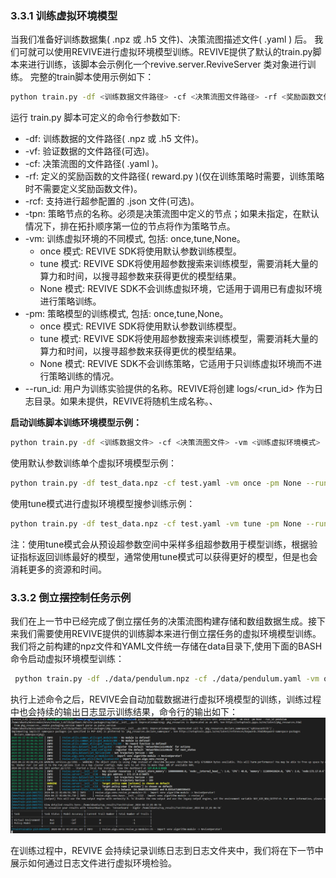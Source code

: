 ### 3.3.1 训练虚拟环境模型
当我们准备好训练数据集( .npz 或 .h5 文件)、决策流图描述文件( .yaml ) 后。 我们可就可以使用REVIVE进行虚拟环境模型训练。REVIVE提供了默认的train.py脚本来进行训练，该脚本会示例化一个revive.server.ReviveServer 类对象进行训练。
完整的train脚本使用示例如下：
```bash
python train.py -df <训练数据文件路径> -cf <决策流图文件路径> -rf <奖励函数文件路径> -vm <训练虚拟环境模式> -pm <训练策略模型模式> --run_id <训练实验名称>
```

运行 train.py 脚本可定义的命令行参数如下:

- -df: 训练数据的文件路径( .npz 或 .h5 文件)。
- -vf: 验证数据的文件路径(可选)。
- -cf: 决策流图的文件路径( .yaml )。
- -rf: 定义的奖励函数的文件路径( reward.py )(仅在训练策略时需要，训练策略时不需要定义奖励函数文件)。
- -rcf: 支持进行超参配置的 .json 文件(可选)。
- -tpn: 策略节点的名称。必须是决策流图中定义的节点；如果未指定，在默认情况下，排在拓扑顺序第一位的节点将作为策略节点。
- -vm: 训练虚拟环境的不同模式, 包括: once,tune,None。
   - once 模式: REVIVE SDK将使用默认参数训练模型。
   - tune 模式: REVIVE SDK将使用超参数搜索来训练模型，需要消耗大量的算力和时间，以搜寻超参数来获得更优的模型结果。
   - None 模式: REVIVE SDK不会训练虚拟环境，它适用于调用已有虚拟环境进行策略训练。
- -pm: 策略模型的训练模式, 包括: once,tune,None。
   - once 模式: REVIVE SDK将使用默认参数训练模型。
   - tune 模式: REVIVE SDK将使用超参数搜索来训练模型，需要消耗大量的算力和时间，以搜寻超参数来获得更优的模型结果。
   - None 模式: REVIVE SDK不会训练策略，它适用于只训练虚拟环境而不进行策略训练的情况。
- --run_id: 用户为训练实验提供的名称。REVIVE将创建 logs/<run_id> 作为日志目录。如果未提供，REVIVE将随机生成名称。、

**启动训练脚本训练环境模型示例：**
```bash
python train.py -df <训练数据文件> -cf <决策流图文件> -vm <训练虚拟环境模式> -pm None--run_id <训练实验名称>
```

使用默认参数训练单个虚拟环境模型示例：
```bash
python train.py -df test_data.npz -cf test.yaml -vm once -pm None --run_id venv_once
```

使用tune模式进行虚拟环境模型搜参训练示例：
```bash
python train.py -df test_data.npz -cf test.yaml -vm tune -pm None --run_id venv_tune
```
注：使用tune模式会从预设超参数空间中采样多组超参数用于模型训练，根据验证指标返回训练最好的模型，通常使用tune模式可以获得更好的模型，但是也会消耗更多的资源和时间。
### 3.3.2 倒立摆控制任务示例
我们在上一节中已经完成了倒立摆任务的决策流图构建存储和数组数据生成。接下来我们需要使用REVIVE提供的训练脚本来进行倒立摆任务的虚拟环境模型训练。我们将之前构建的npz文件和YAML文件统一存储在data目录下,使用下面的BASH命令启动虚拟环境模型训练：
```bash
 python train.py -df ./data/pendulum.npz -cf ./data/pendulum.yaml -vm once -pm None --run_id pendulum
```

执行上述命令之后，REVIVE会自动加载数据进行虚拟环境模型的训练，训练过程中也会持续的输出日志显示训练结果，命令行的输出如下：
![image.png](../assets/3.3-0.png)

在训练过程中，REVIVE 会持续记录训练日志到日志文件夹中，我们将在下一节中展示如何通过日志文件进行虚拟环境检验。



